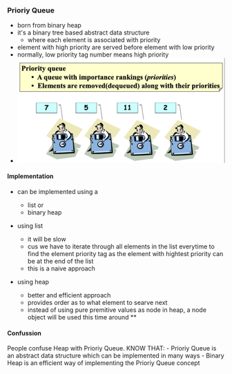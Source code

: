 ### Prioriy Queue

- born from binary heap
- it's a binary tree based abstract data structure
    - where each element is associated with priority
- element with high priority are served before element with low priority
- normally, low priority tag number means high priority
- ![Prioriy queue image](../../assets/priority-queue.png)


#### Implementation

- can be implemented using a 
    - list or
    - binary heap

- using list
    - it will be slow
    - cus we have to iterate through all elements in the list everytime to find the element priority tag as the element with hightest priority can be at the end of the list
    - this is a naive approach

- using heap
    - better and efficient approach
    - provides order as to what element to searve next
    - instead of using pure premitive values as node in heap, a node object will be used this time around **


#### Confussion
People confuse Heap with Prioriy Queue. KNOW THAT:
    - Prioriy Queue is an abstract data structure which can be implemented in many ways
    - Binary Heap is an efficient way of implementing the Prioriy Queue concept